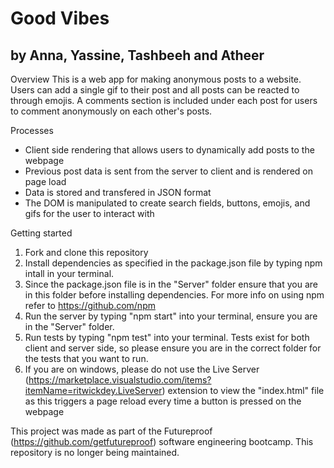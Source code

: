 # Good Vibes 
## by Anna, Yassine, Tashbeeh and Atheer

Overview
This is a web app for making anonymous posts to a website. Users can add a single gif to their post and all posts can be reacted to through emojis. A comments section is included under each post for users to comment anonymously on each other's posts.

Processes
- Client side rendering that allows users to dynamically add posts to the webpage
- Previous post data is sent from the server to client and is rendered on page load
- Data is stored and transfered in JSON format
- The DOM is manipulated to create search fields, buttons, emojis, and gifs for the user to interact with

Getting started
1) Fork and clone this repository
2) Install dependencies as specified in the package.json file by typing npm intall in your terminal. 
3) Since the package.json file is in the "Server" folder ensure that you are in this folder before installing dependencies. For more info on using npm refer to https://github.com/npm
4) Run the server by typing "npm start" into your terminal, ensure you are in the "Server" folder.
5) Run tests by typing "npm test" into your terminal. Tests exist for both client and server side, so please ensure you are in the correct folder for the tests that you want to run.
6) If you are on windows, please do not use the Live Server (https://marketplace.visualstudio.com/items?itemName=ritwickdey.LiveServer) extension to view the "index.html" file as this triggers a page reload every time a button is pressed on the webpage

This project was made as part of the Futureproof (https://github.com/getfutureproof) software engineering bootcamp. This repository is no longer being maintained.
